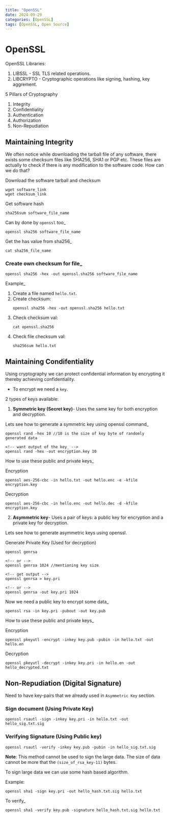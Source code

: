 ```yaml
---
title: "OpenSSL"
date: 2024-09-29
categories: [OpenSSL]
tags: [OpenSSL, Open Source]
---
```



# OpenSSL

OpenSSL Libraries:
1. LIBSSL - SSL TLS related operations.
2. LIBCRYPTO - Cryptographic operations like signing, hashing, key aggrement. 


5 Pillars of Cryptography

1. Integrity
2. Confidentiality
3. Authentication
4. Authorization
5. Non-Repudiation


## Maintaining Integrity

We often notice while downloading the tarball file of any software, there exists some checksum files like SHA256, SHA1 or PGP etc. 
These files are actually to check if there is any modification to the software code. How can we do that? 

Download the software tarball and checksum
```
wget software_link
wget checksum_link
```

Get software hash
```
sha256sum software_file_name
```

Can by done by `openssl` too_
```
openssl sha256 software_file_name
```


Get the has value from sha256_
```
cat sha256_file_name
```


### Create own checksum for file_

```
openssl sha256 -hex -out openssl.sha256 software_file_name
```

Example_

1. Create a file named `hello.txt`. 
2. Create checksum:
    ```
    openssl sha256 -hex -out openssl.sha256 hello.txt
    ```
3. Check checksum val: 
    ```
    cat openssl.sha256
    ```
4. Check file checksum val: 
    ```
    sha256sum hello.txt
    ```




## Maintaining Condifentiality

Using cryptography we can protect confidential information by encrypting it thereby achieving confidentiality. 

- To encrypt we need a `key`. 

2 types of keys available:
1. **Symmetric key (Secret key)**- Uses the same key for both encryption and decryption.

Lets see how to generate a symmetric key using openssl command_

```
openssl rand -hex 10 //10 is the size of key byte of randomly generated data

<!-- want output of the key_ -->
openssl rand -hex -out encryption.key 10
```
How to use these public and private keys_

Encryption

```
openssl aes-256-cbc -in hello.txt -out hello.enc -e -kfile encryption.key
```

Decryption
```
openssl aes-256-cbc -in hello.enc -out hello.dec -d -kfile encryption.key
```


2. **Asymmetric key**-  Uses a pair of keys: a public key for encryption and a private key for decryption.

Lets see how to generate asymmetric keys using openssl. 

Generate Private Key (Used for decryption)
```
openssl genrsa

<!-- or -->
openssl genrsa 1024 //mentioning key size

<!-- get output -->
openssl genrsa > key.pri

<!-- or -->
openssl genrsa -out key.pri 1024
```

Now we need a public key to encrypt some data_

```
openssl rsa -in key.pri -pubout -out key.pub
```


How to use these public and private keys_

Encryption

```
openssl pkeyutl -encrypt -inkey key.pub -pubin -in hello.txt -out hello.en
```

Decryption
```
openssl pkeyutl -decrypt -inkey key.pri -in hello.en -out hello_decrypted.txt
```


## Non-Repudiation (Digital Signature)

Need to have key-pairs that we already used in `Asymmetric Key` section. 

### Sign document (Using Private Key)

```
openssl rsautl -sign -inkey key.pri -in hello.txt -out hello_sig.txt.sig
```


### Verifying Signature (Using Public key)

```
openssl rsautl -verify -inkey key.pub -pubin -in hello_sig.txt.sig
```

**Note**: This method cannot be used to sign the large data. The size of data cannot be more that the `(size_of_rsa_key-11)` bytes.

To sign large data we can use some hash based algorithm.

Example:

```
openssl sha1 -sign key.pri -out hello_hash.txt.sig hello.txt
```

To verify_
```
openssl sha1 -verify key.pub -signature hello_hash.txt.sig hello.txt
```

